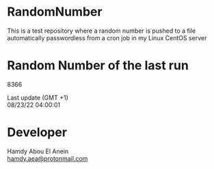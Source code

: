 # RandomNumber    
This is a test repository where a random number is pushed to a file automatically passwordless from a cron job in my Linux CentOS server    
# Random Number of the last run   
8366
      
Last update (GMT +1)    
08/23/22 04:00:01
# Developer    
Hamdy Abou El Anein   
hamdy.aea@protonmail.com
